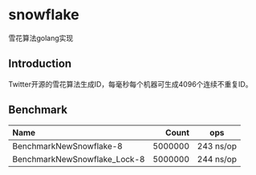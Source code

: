 # snowflake
雪花算法golang实现
## Introduction
Twitter开源的雪花算法生成ID，每毫秒每个机器可生成4096个连续不重复ID。
## Benchmark
Name|Count|ops
:-|-:|:-:
BenchmarkNewSnowflake-8 |5000000	|243 ns/op
BenchmarkNewSnowflake_Lock-8 |5000000	| 244 ns/op
